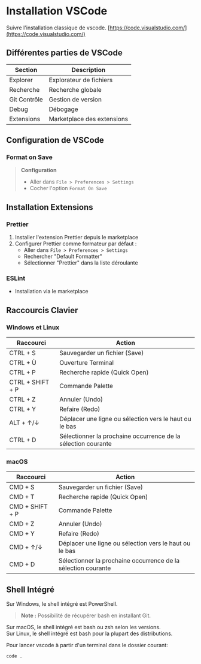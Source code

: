 # Installation VSCode

Suivre l'installation classique de vscode.
[https://code.visualstudio.com/](https://code.visualstudio.com/)

## Différentes parties de VSCode

| Section      | Description                |
| ------------ | -------------------------- |
| Explorer     | Explorateur de fichiers    |
| Recherche    | Recherche globale          |
| Git Contrôle | Gestion de version         |
| Debug        | Débogage                   |
| Extensions   | Marketplace des extensions |

## Configuration de VSCode

### Format on Save

> **Configuration**
>
> - Aller dans `File > Preferences > Settings`
> - Cocher l'option `Format On Save`

## Installation Extensions

### Prettier

1. Installer l'extension Prettier depuis le marketplace
2. Configurer Prettier comme formateur par défaut :
   - Aller dans `File > Preferences > Settings`
   - Rechercher "Default Formatter"
   - Sélectionner "Prettier" dans la liste déroulante

### ESLint

- Installation via le marketplace

## Raccourcis Clavier

### Windows et Linux

| Raccourci        | Action                                                        |
| ---------------- | ------------------------------------------------------------- |
| CTRL + S         | Sauvegarder un fichier (Save)                                 |
| CTRL + Ù         | Ouverture Terminal                                            |
| CTRL + P         | Recherche rapide (Quick Open)                                 |
| CTRL + SHIFT + P | Commande Palette                                              |
| CTRL + Z         | Annuler (Undo)                                                |
| CTRL + Y         | Refaire (Redo)                                                |
| ALT + ↑/↓        | Déplacer une ligne ou sélection vers le haut ou le bas        |
| CTRL + D         | Sélectionner la prochaine occurrence de la sélection courante |

### macOS

| Raccourci       | Action                                                        |
| --------------- | ------------------------------------------------------------- |
| CMD + S         | Sauvegarder un fichier (Save)                                 |
| CMD + T         | Recherche rapide (Quick Open)                                 |
| CMD + SHIFT + P | Commande Palette                                              |
| CMD + Z         | Annuler (Undo)                                                |
| CMD + Y         | Refaire (Redo)                                                |
| CMD + ↑/↓       | Déplacer une ligne ou sélection vers le haut ou le bas        |
| CMD + D         | Sélectionner la prochaine occurrence de la sélection courante |

## Shell Intégré

Sur Windows, le shell intégré est PowerShell.

> **Note :** Possibilité de récupérer bash en installant Git.

Sur macOS, le shell intégré est bash ou zsh selon les versions.  
Sur Linux, le shell intégré est bash pour la plupart des distributions.

Pour lancer vscode à partir d'un terminal dans le dossier courant:

```bash
code .
```
